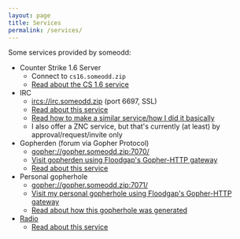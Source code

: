 ```yaml
---
layout: page
title: Services
permalink: /services/
---
```


Some services provided by someodd:

  * Counter Strike 1.6 Server
    * Connect to `cs16.someodd.zip`
    * [Read about the CS 1.6 service](/showcase/counter-strike-1.6)
  * IRC
    * [ircs://irc.someodd.zip](ircs://irc.someodd.zip) (port 6697, SSL)
    * [Read about this service](/showcase/irc-server)
    * [Read how to make a similar service/how I did it basically](/notes/irc-server)
    * I also offer a ZNC service, but that's currently (at least) by approval/request/invite only
  * Gopherden (forum via Gopher Protocol)
    * [gopher://gopher.someodd.zip:7070/](gopher://gopher.someodd.zip:7070/)
    * [Visit gopherden using Floodgap's Gopher-HTTP gateway](https://gopher.floodgap.com/gopher/gw?a=gopher%3A%2F%2Fgopher.someodd.zip%3A7071%2F)
    * [Read about this service](/showcase/gopherden)
  * Personal gopherhole
    * [gopher://gopher.someodd.zip:7071/](gopher://gopher.someodd.zip:7071)
    * [Visit my personal gopherhole using Floodgap's Gopher-HTTP gateway](https://gopher.floodgap.com/gopher/gw?a=gopher%3A%2F%2Fgopher.someodd.zip%3A7071%2F)
    * [Read about how this gopherhole was generated](/showcase/burrow)
  * [Radio](https://radio.someodd.zip/stream)
    * [Read about this service](/showcase/whisper-radio)
